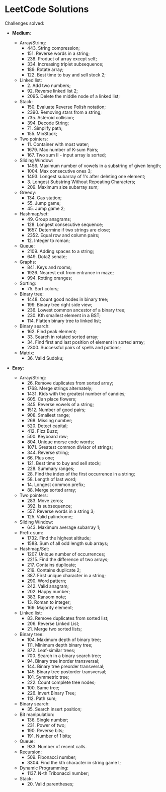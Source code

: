 # LeetCode Solutions

Challenges solved:

- **Medium**:
  - Array/String:
    - 443\. String compression;
    - 151\. Reverse words in a string;
    - 238\. Product of array except self;
    - 334\. Increasing triplet subsequence;
    - 189\. Rotate array;
    - 122\. Best time to buy and sell stock 2;
  - Linked list:
    - 2\. Add two numbers;
    - 92\. Reverse linked list 2;
    - 2095\. Delete the middle node of a linked list;
  - Stack:
    - 150\. Evaluate Reverse Polish notation;
    - 2390\. Removing stars from a string;
    - 735\. Asteroid collision;
    - 394\. Decode String;
    - 71\. Simplify path;
    - 155\. MinStack;
  - Two pointers:
    - 11\. Container with most water;
    - 1679\. Max number of K-sum Pairs;
    - 167\. Two sum II - input array is sorted;
  - Sliding Window:
    - 1456\. Maximum number of vowels in a substring of given length;
    - 1004\. Max consecutive ones 3;
    - 1493\. Longest subarray of 1's after deleting one element;
    - 3\. Longest Substring Without Repeating Characters;
    - 209\. Maximum size subarray sum;
  - Greedy:
    - 134\. Gas station;
    - 55\. Jump game;
    - 45\. Jump game 2;
  - Hashmap/set:
    - 49\. Group anagrams;
    - 128\. Longest consecutive sequence;
    - 1657\. Determine if two strings are close;
    - 2352\. Equal row and column pairs;
    - 12\. Integer to roman;
  - Queue:
    - 2109\. Adding spaces to a string;
    - 649\. Dota2 senate;
  - Graphs:
    - 841\. Keys and rooms;
    - 1926\. Nearest exit from entrance in maze;
    - 994\. Rotting oranges;
  - Sorting:
    - 75\. Sort colors;
  - Binary tree:
    - 1448\. Count good nodes in binary tree;
    - 199\. Binary tree right side view;
    - 236\. Lowest common ancestor of a binary tree;
    - 230\. Kth smallest element in a BST;
    - 114\. Flatten binary tree to linked list;
  - Binary search:
    - 162\. Find peak element;
    - 33\. Search in rotated sorted array;
    - 34\. Find first and last position of element in sorted array;
    - 2300\. Successful pairs of spells and potions;
  - Matrix:
    - 36\. Valid Sudoku;

- **Easy**:
  - Array/String:
    - 26\. Remove duplicates from sorted array;
    - 1768\. Merge strings alternately;
    - 1431\. Kids with the greatest number of candies;
    - 605\. Can place flowers;
    - 345\. Reverse vowels of a string;
    - 1512\. Number of good pairs;
    - 908\. Smallest range;
    - 268\. Missing number;
    - 520\. Detect capital;
    - 412\. Fizz Buzz;
    - 500\. Keyboard row;
    - 804\. Unique morse code words;
    - 1071\. Greatest common divisor of strings;
    - 344\. Reverse string;
    - 66\. Plus one;
    - 121\. Best time to buy and sell stock;
    - 228\. Summary ranges;
    - 28\. Find the index of the first occurrence in a string;
    - 58\. Length of last word;
    - 14\. Longest common prefix;
    - 88\. Merge sorted array;
  - Two pointers:
    - 283\. Move zeros;
    - 392\. Is subsequence;
    - 557\. Reverse words in a string 3;
    - 125\. Valid palindrome;
  - Sliding Window:
    - 643\. Maximum average subarray 1;
  - Prefix sum:
    - 1732\. Find the highest altitude;
    - 1588\. Sum of all odd length sub arrays;
  - Hashmap/Set:
    - 1207\. Unique number of occurrences;
    - 2215\. Find the difference of two arrays;
    - 217\. Contains duplicate;
    - 219\. Contains duplicate 2;
    - 387\. First unique character in a string;
    - 290\. Word pattern;
    - 242\. Valid anagram;
    - 202\. Happy number;
    - 383\. Ransom note;
    - 13\. Roman to integer;
    - 169\. Majority element;
  - Linked list:
    - 83\. Remove duplicates from sorted list;
    - 206\. Reverse Linked List;
    - 21\. Merge two sorted lists;
  - Binary tree:
    - 104\. Maximum depth of binary tree;
    - 111\. Minimum depth binary tree;
    - 872\. Leaf-similar trees;
    - 700\. Search in a binary search tree;
    - 94\. Binary tree inorder transversal;
    - 144\. Binary tree preorder transversal;
    - 145\. Binary tree postorder transversal;
    - 101\. Symmetric tree;
    - 222\. Count complete tree nodes;
    - 100\. Same tree;
    - 226\. Invert Binary Tree;
    - 112\. Path sum;
  - Binary search:
    - 35\. Search insert position;
  - Bit manipulation:
    - 136\. Single number;
    - 231\. Power of two;
    - 190\. Reverse bits;
    - 191\. Number of 1 bits;
  - Queue:
    - 933\. Number of recent calls.
  - Recursion:
    - 509\. Fibonacci number;
    - 3304\. Find the kth character in string game I;
  - Dynamic Programming:
    - 1137\. N-th Tribonacci number;
  - Stack:
    - 20\. Valid parentheses;